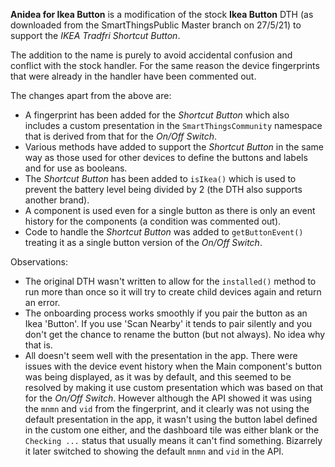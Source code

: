 **Anidea for Ikea Button** is a modification of the stock **Ikea Button** DTH (as downloaded from the SmartThingsPublic Master branch on 27/5/21) 
to support the *IKEA Tradfri Shortcut Button*.

The addition to the name is purely to avoid accidental confusion and conflict with the stock handler. For the same reason the device fingerprints that were already in the handler
have been commented out.

The changes apart from the above are:

* A fingerprint has been added for the *Shortcut Button* which also includes a custom presentation in the `SmartThingsCommunity` namespace that is derived from that for the _On/Off Switch_.
* Various methods have added to support the *Shortcut Button* in the same way as those used for other devices to define the buttons and labels and for use as booleans.
* The *Shortcut Button* has been added to `isIkea()` which is used to prevent the battery level being divided by 2 (the DTH also supports another brand).
* A component is used even for a single button as there is only an event history for the components (a condition was commented out).
* Code to handle the *Shortcut Button* was added to `getButtonEvent()` treating it as a single button version of the _On/Off Switch_.

Observations:

* The original DTH wasn't written to allow for the `installed()` method to run more than once so it will try to create child devices again and return an error.
* The onboarding process works smoothly if you pair the button as an Ikea 'Button'. If you use 'Scan Nearby' it tends to pair silently and you don't get the chance to rename the button (but not always). No idea why that is.
* All doesn't seem well with the presentation in the app. There were issues with the device event history when the Main component's button was being displayed, as it was by default, and this seemed to be resolved by making it use custom presentation which was based on that for the _On/Off Switch_. However although the API showed it was using the `mnmn` and `vid` from the fingerprint, and it clearly was not using the default presentation in the app, it wasn't using the button label defined in the custom one either, and the dashboard tile was either blank or the `Checking ...` status that usually means it can't find something. Bizarrely it later switched to showing the default `mnmn` and `vid` in the API.
